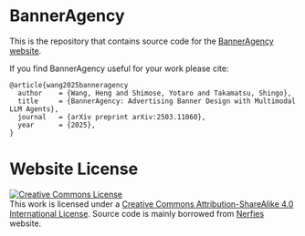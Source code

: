 # BannerAgency

This is the repository that contains source code for the [BannerAgency website](https://banneragency.github.io).

If you find BannerAgency useful for your work please cite:
```
@article{wang2025banneragency
  author    = {Wang, Heng and Shimose, Yotaro and Takamatsu, Shingo},
  title     = {BannerAgency: Advertising Banner Design with Multimodal LLM Agents},
  journal   = {arXiv preprint arXiv:2503.11060},
  year      = {2025},
}
```

# Website License
<a rel="license" href="http://creativecommons.org/licenses/by-sa/4.0/"><img alt="Creative Commons License" style="border-width:0" src="https://i.creativecommons.org/l/by-sa/4.0/88x31.png" /></a><br />This work is licensed under a <a rel="license" href="http://creativecommons.org/licenses/by-sa/4.0/">Creative Commons Attribution-ShareAlike 4.0 International License</a>.
Source code is mainly borrowed from <a
            href="https://github.com/nerfies/nerfies.github.io">Nerfies</a> website.